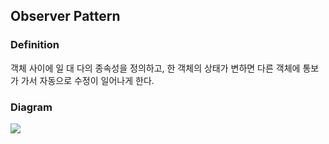 ## Observer Pattern
### Definition
객체 사이에 일 대 다의 종속성을 정의하고, 한 객체의 상태가 변하면 다른 객체에 통보가 가서 자동으로 수정이 일어나게 한다.

### Diagram
<img src="https://www.programmergirl.com/wp-content/uploads/2019/08/TheObserverPattern.png"/>
